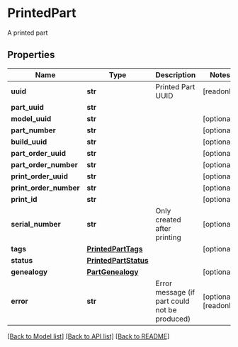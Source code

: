 # PrintedPart

A printed part
## Properties
Name | Type | Description | Notes
------------ | ------------- | ------------- | -------------
**uuid** | **str** | Printed Part UUID | [readonly] 
**part_uuid** | **str** |  | 
**model_uuid** | **str** |  | [optional] 
**part_number** | **str** |  | [optional] 
**build_uuid** | **str** |  | [optional] 
**part_order_uuid** | **str** |  | [optional] 
**part_order_number** | **str** |  | [optional] 
**print_order_uuid** | **str** |  | [optional] 
**print_order_number** | **str** |  | [optional] 
**print_id** | **str** |  | [optional] 
**serial_number** | **str** | Only created after printing | [optional] 
**tags** | [**PrintedPartTags**](PrintedPartTags.md) |  | [optional] 
**status** | [**PrintedPartStatus**](PrintedPartStatus.md) |  | 
**genealogy** | [**PartGenealogy**](PartGenealogy.md) |  | [optional] 
**error** | **str** | Error message (if part could not be produced) | [optional] [readonly] 

[[Back to Model list]](../README.md#documentation-for-models) [[Back to API list]](../README.md#documentation-for-api-endpoints) [[Back to README]](../README.md)


